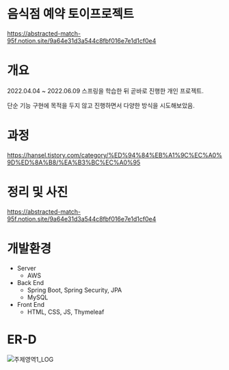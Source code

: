 # 음식점 예약 토이프로젝트
https://abstracted-match-95f.notion.site/9a64e31d3a544c8fbf016e7e1d1cf0e4

# 개요
2022.04.04 ~ 2022.06.09
스프링을 학습한 뒤 곧바로 진행한 개인 프로젝트.

단순 기능 구현에 목적을 두지 않고 진행하면서 다양한 방식을 시도해보았음.

# 과정 
https://hansel.tistory.com/category/%ED%94%84%EB%A1%9C%EC%A0%9D%ED%8A%B8/%EA%B3%BC%EC%A0%95

# 정리 및 사진 
https://abstracted-match-95f.notion.site/9a64e31d3a544c8fbf016e7e1d1cf0e4

# 개발환경

- Server
  - AWS
- Back End
  - Spring Boot, Spring Security, JPA
  - MySQL
- Front End
  - HTML, CSS, JS, Thymeleaf
  
# ER-D

![주제영역1_LOG](https://user-images.githubusercontent.com/81704910/176991617-9daf6a7b-785c-4bcb-ada9-cc3a696bd806.png)

